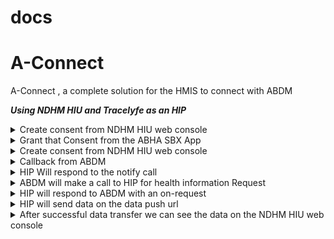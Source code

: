 # docs

# A-Connect
A-Connect , a complete solution for the HMIS to connect with ABDM


**_Using NDHM HIU and Tracelyfe as an HIP_**

<details>
    <summary>Create consent from NDHM HIU web console</summary>
<p>
    
<img src="Screenshot 2023-03-11 at 2.44.02 PM.png" alt="MarineGEO circle logo" style="height: 100%; width:100%;"/>
</p>
</details>

<details>
    <summary>Grant that Consent from the ABHA SBX App</summary>
<p>
    <img src="https://drive.google.com/file/d/1VRsTFEZTehre-rDJSEJadWrc7JqDIKZI/view?usp=sharing">
</p>
</details>

<details>
    <summary>Create consent from NDHM HIU web console</summary>
<p>
</p>
</details>
<details>
    <summary>Callback from ABDM
    </summary>
<p>
    
```url 
{{HIP_URL}}/v0.5/consents/hip/notify
```
</p>
</details>
<details>
    <summary>HIP Will respond to the notify call</summary>
<p>
    
```url
https://dev.abdm.gov.in/gateway/v0.5/consents/hip/on-notify
```
</p>
</details>
<details>
    <summary>ABDM will make a call to HIP for health information Request</summary>
<p>
    
```url
{{HIP_URL}}/v0.5/health-information/hip/request
```
</p>
</details>
<details>
    <summary>HIP will respond to ABDM with an on-request</summary>
<p>
    
```url
https://dev.abdm.gov.in/gateway/v0.5/health-information/hip/on-request
```
</p>
</details>
<details>
    <summary>HIP will send data on the data push url</summary>
<p>
The data push url will be the url obtained in the v0.5/health-information/hip/request
</p>
</details>
<details>
    <summary>After successful data transfer we can see the data on the NDHM HIU web console</summary>
<p>
</p>
</details>


